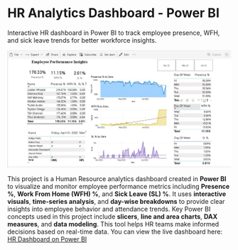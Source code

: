 # HR Analytics Dashboard - Power BI
Interactive HR dashboard in Power BI to track employee presence, WFH, and sick leave trends for better workforce insights.

![HR Dashboard](https://github.com/Sheikh-Anas-Tauseef/HR-Data-Analysis-Project/blob/main/image.JPG?raw=true)

This project is a Human Resource analytics dashboard created in **Power BI** to visualize and monitor employee performance metrics including **Presence %**, **Work From Home (WFH) %**, and **Sick Leave (SL) %**. It uses **interactive visuals**, **time-series analysis**, and **day-wise breakdowns** to provide clear insights into employee behavior and attendance trends. Key Power BI concepts used in this project include **slicers**, **line and area charts**, **DAX measures**, and **data modeling**. This tool helps HR teams make informed decisions based on real-time data. You can view the live dashboard here: [HR Dashboard on Power BI](https://app.powerbi.com/links/0NPDaYiSvb?ctid=22426826-dc4c-401a-8d0e-7f97e64c0f99&pbi_source=linkShare)
